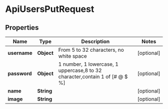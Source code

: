 

# ApiUsersPutRequest


## Properties

| Name | Type | Description | Notes |
|------------ | ------------- | ------------- | -------------|
|**username** | **Object** | From 5 to 32 characters, no white space |  [optional] |
|**password** | **Object** | 1 number, 1 lowercase, 1 uppercase,8 to 32 character,contain 1 of [# @ $ %] |  [optional] |
|**name** | **String** |  |  [optional] |
|**image** | **String** |  |  [optional] |



